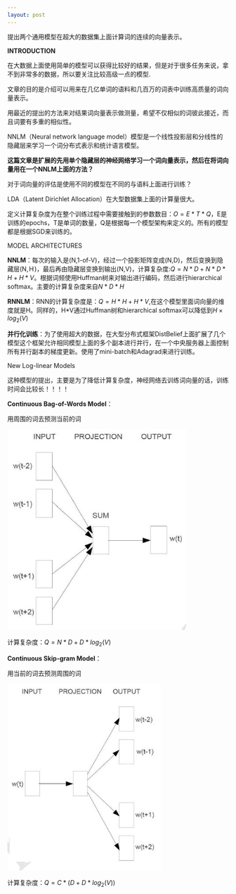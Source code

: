 ```yaml
---
layout: post
---
```


提出两个通用模型在超大的数据集上面计算词的连续的向量表示。

**INTRODUCTION**

在大数据上面使用简单的模型可以获得比较好的结果，但是对于很多任务来说，拿不到非常多的数据，所以要关注比较高级一点的模型.

文章的目的是介绍可以用来在几亿单词的语料和几百万的词表中训练高质量的词向量表示。

用最近的提出的方法来对结果词向量表示做测量，希望不仅相似的词彼此接近，而且词要有多重的相似性。

NNLM（Neural network language model）模型是一个线性投影层和分线性的隐藏层来学习一个词分布式表示和统计语言模型。

**这篇文章是扩展的先用单个隐藏层的神经网络学习一个词向量表示，然后在将词向量用在一个NNLM上面的方法？**

对于词向量的评估是使用不同的模型在不同的与语料上面进行训练？

LDA（Latent Dirichlet Allocation）在大型数据集上面的计算量很大。

定义计算复杂度为在整个训练过程中需要接触到的参数数目：$O=E*T*Q$，E是训练的epochs，T是单词的数量，Q是根据每一个模型架构来定义的。所有的模型都是根据SGD来训练的。

MODEL ARCHITECTURES

**NNLM**：每次的输入是(N,1-of-V)，经过一个投影矩阵变成(N,D)，然后变换到隐藏层(N,Ｈ)，最后再由隐藏层变换到输出(N,V)，计算复杂度:$Q=N*D+N*D*H+H*V$。根据词频使用Huffman树来对输出进行编码，然后进行hierarchical softmax。主要的计算复杂度来自$N*D*H$

**RNNLM**：RNN的计算复杂度是：$Q=H*H+H*V$,在这个模型里面词向量的维度就是H。同样的，H*V通过Huffman树和hierarchical softmax可以降低到$H×log_2(V)$

**并行化训练**：为了使用超大的数据，在大型分布式框架DistBelief上面扩展了几个模型这个框架允许相同模型上面的多个副本进行并行，在一个中央服务器上面控制所有并行副本的梯度更新。使用了mini-batch和Adagrad来进行训练。

New Log-linear Models

这种模型的提出，主要是为了降低计算复杂度，神经网络去训练词向量的话，训练时间会比较长！！！！

**Continuous Bag-of-Words Model**：

用周围的词去预测当前的词

![20160718160400537](/assets/images/20160718160400537.png)

计算复杂度：$Q=N*D+D*log_2(V)$

**Continuous Skip-gram Model**：

用当前的词去预测周围的词

![20160719192917365](/assets/images/20160719192917365.png)

计算复杂度：$Q=C*(D+D*log_2(V))$









